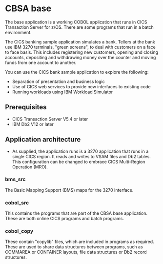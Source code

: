 # CBSA base

The base application is a working COBOL application that runs in CICS Transaction Server for z/OS. There are some programs that run in a batch environment.

The CICS banking sample application simulates a bank. Tellers at the bank use IBM 3270 terminals, "green screens", to deal with customers on a face to face basis. This includes registering new customers, opening and closing accounts, depositing and withdrawing money over the counter and moving funds from one account to another.

You can use the CICS bank sample application to explore the following:

* Separation of presentation and business logic
* Use of CICS web services to provide new interfaces to existing code
* Running workloads using IBM Workload Simulator

## Prerequisites

* CICS Transaction Server V5.4 or later
* IBM Db2 V12 or later

## Application architecture

* As supplied, the application runs is a 3270 application that runs in a single CICS region. It reads and writes to VSAM files and Db2 tables. This configuration can be changed to embrace CICS Multi-Region Operation (MRO).

### bms_src

The Basic Mapping Support (BMS) maps for the 3270 interface.

### cobol_src

This contains the programs that are part of the CBSA base application. These are both online CICS programs and batch programs.

### cobol_copy

These contain "copylib" files, which are included in programs as required. These are used to share data structures between programs, such as COMMAREA or CONTAINER layouts, file data structures or Db2 record structures.
